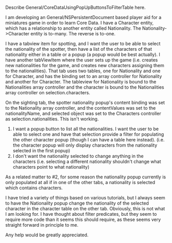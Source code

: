 Describe General/CoreDataUsingPopUpButtonsToFilterTable here.


I am developing an General/NSPersistentDocument based player aid for a miniatures game in order to learn Core Data.  I have a Character entity, which has a relationship to another entity called Nationality.  The Nationality->Character entity is to-many.  The reverse is to-one.

I have a tabview item for spotting, and I want the user to be able to select the nationality of the spotter, then have a list of the characters of that nationality either in a table or a popup (a popup would be best actually).  I have another tabViewItem where the user sets up the game (i.e. creates new nationalities for the game, and creates new characters assigning them to the nationalities).  That tab uses two tables, one for Nationality and one for Character, and has the binding set to an array controller for Nationality and another for Character.  The tableview for Nationality is bound to the Nationalities array controller and the character is bound to the Nationalities array controller on selection.characters.

On the sighting tab, the spotter nationality popup's content binding was set to the Nationality array controller, and the contentValues was set to the nationalityName, and selected object was set to the Characters controller as selection.nationalities.  This isn't working.

1.  I want a popup button to list all the nationalities.  I want the user to be able to select one and have that selection provide a filter for populating the other character popup (though I can have a table here instead).  (i.e.  the character popup will only display characters from the nationality selected in the first popup)
2.  I don't want the nationality selected to change anything in the characters (i.e. selecting a different nationality shouldn't change what characters point to what nationality)

As a related matter to #2, for some reason the nationality popup currently is only populated at all if in one of the other tabs, a nationality is selected which contains characters. 

I have tried a variety of things based on various tutorials, but I always seem to have the Nationality popup change the nationality of the selected character in the character table on the other tab.  Obviously, this is not what I am looking for.  I have thought about filter predicates, but they seem to require more code than it seems this should require, as these seems very straight forward in principle to me.  

Any help would be greatly appreciated.